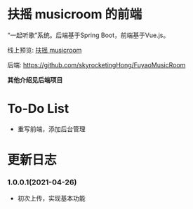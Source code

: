 # 扶摇 musicroom 的前端
“一起听歌”系统。后端基于Spring Boot，前端基于Vue.js。

线上预览: [扶摇 musicroom](https://music.skyrocketing.ninja)

后端: https://github.com/skyrocketingHong/FuyaoMusicRoom

**其他介绍见后端项目**

# To-Do List
  - 重写前端，添加后台管理

# 更新日志
### 1.0.0.1(2021-04-26)
- 初次上传，实现基本功能